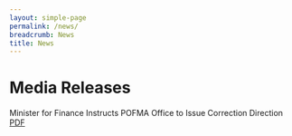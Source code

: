 ```yaml
---
layout: simple-page
permalink: /news/
breadcrumb: News
title: News
---
```


# Media Releases
Minister for Finance Instructs POFMA Office to Issue Correction Direction [PDF](/documents/POFMA%20Office%20PR%20on%20Direction.pdf)
